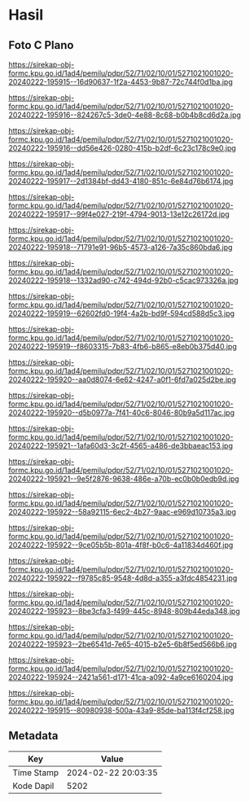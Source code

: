# Hasil

## Foto C Plano

https://sirekap-obj-formc.kpu.go.id/1ad4/pemilu/pdpr/52/71/02/10/01/5271021001020-20240222-195915--16d90637-1f2a-4453-9b87-72c744f0d1ba.jpg

https://sirekap-obj-formc.kpu.go.id/1ad4/pemilu/pdpr/52/71/02/10/01/5271021001020-20240222-195916--824267c5-3de0-4e88-8c68-b0b4b8cd6d2a.jpg

https://sirekap-obj-formc.kpu.go.id/1ad4/pemilu/pdpr/52/71/02/10/01/5271021001020-20240222-195916--dd56e426-0280-415b-b2df-6c23c178c9e0.jpg

https://sirekap-obj-formc.kpu.go.id/1ad4/pemilu/pdpr/52/71/02/10/01/5271021001020-20240222-195917--2d1384bf-dd43-4180-851c-6e84d76b6174.jpg

https://sirekap-obj-formc.kpu.go.id/1ad4/pemilu/pdpr/52/71/02/10/01/5271021001020-20240222-195917--99f4e027-219f-4794-9013-13e12c26172d.jpg

https://sirekap-obj-formc.kpu.go.id/1ad4/pemilu/pdpr/52/71/02/10/01/5271021001020-20240222-195918--71791e91-96b5-4573-a126-7a35c860bda6.jpg

https://sirekap-obj-formc.kpu.go.id/1ad4/pemilu/pdpr/52/71/02/10/01/5271021001020-20240222-195918--1332ad90-c742-494d-92b0-c5cac973326a.jpg

https://sirekap-obj-formc.kpu.go.id/1ad4/pemilu/pdpr/52/71/02/10/01/5271021001020-20240222-195919--62602fd0-19f4-4a2b-bd9f-594cd588d5c3.jpg

https://sirekap-obj-formc.kpu.go.id/1ad4/pemilu/pdpr/52/71/02/10/01/5271021001020-20240222-195919--f8603315-7b83-4fb6-b865-e8eb0b375d40.jpg

https://sirekap-obj-formc.kpu.go.id/1ad4/pemilu/pdpr/52/71/02/10/01/5271021001020-20240222-195920--aa0d8074-6e62-4247-a0f1-6fd7a025d2be.jpg

https://sirekap-obj-formc.kpu.go.id/1ad4/pemilu/pdpr/52/71/02/10/01/5271021001020-20240222-195920--d5b0977a-7f41-40c6-8046-80b9a5d117ac.jpg

https://sirekap-obj-formc.kpu.go.id/1ad4/pemilu/pdpr/52/71/02/10/01/5271021001020-20240222-195921--1afa60d3-3c2f-4565-a486-de3bbaeac153.jpg

https://sirekap-obj-formc.kpu.go.id/1ad4/pemilu/pdpr/52/71/02/10/01/5271021001020-20240222-195921--9e5f2876-9638-486e-a70b-ec0b0b0edb9d.jpg

https://sirekap-obj-formc.kpu.go.id/1ad4/pemilu/pdpr/52/71/02/10/01/5271021001020-20240222-195922--58a92115-6ec2-4b27-9aac-e969d10735a3.jpg

https://sirekap-obj-formc.kpu.go.id/1ad4/pemilu/pdpr/52/71/02/10/01/5271021001020-20240222-195922--9ce05b5b-801a-4f8f-b0c6-4a11834d460f.jpg

https://sirekap-obj-formc.kpu.go.id/1ad4/pemilu/pdpr/52/71/02/10/01/5271021001020-20240222-195922--f9785c85-9548-4d8d-a355-a3fdc4854231.jpg

https://sirekap-obj-formc.kpu.go.id/1ad4/pemilu/pdpr/52/71/02/10/01/5271021001020-20240222-195923--8be3cfa3-f499-445c-8948-809b44eda348.jpg

https://sirekap-obj-formc.kpu.go.id/1ad4/pemilu/pdpr/52/71/02/10/01/5271021001020-20240222-195923--2be6541d-7e65-4015-b2e5-6b8f5ed566b6.jpg

https://sirekap-obj-formc.kpu.go.id/1ad4/pemilu/pdpr/52/71/02/10/01/5271021001020-20240222-195924--2421a561-d171-41ca-a092-4a9ce6160204.jpg

https://sirekap-obj-formc.kpu.go.id/1ad4/pemilu/pdpr/52/71/02/10/01/5271021001020-20240222-195915--80980938-500a-43a9-85de-ba113f4cf258.jpg


## Metadata

| Key        | Value               |
| ---------- | ------------------- |
| Time Stamp | 2024-02-22 20:03:35 |
| Kode Dapil | 5202                |



